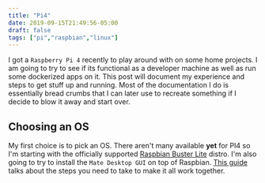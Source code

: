 ```yaml
---
title: "Pi4"
date: 2019-09-15T21:49:56-05:00
draft: false
tags: ["pi","raspbian","linux"]
---
```


I got a `Raspberry Pi 4` recently to play around with on some home projects. I am going to try to see if its functional as a developer machine as well as run some dockerized apps on it. This post will document my experience and steps to get stuff up and running. Most of the documentation I do is essentially bread crumbs that I can later use to recreate something if I decide to blow it away and start over. 

## Choosing an OS

My first choice is to pick an OS. There aren't many available **yet** for PI4 so I'm starting with the officially supported [Raspbian Buster Lite](https://www.raspberrypi.org/downloads/raspbian/) distro. I'm also going to try to install the `Mate Desktop GUI` on top of Raspbian. [This guide](https://www.raspberrypi.org/forums/viewtopic.php?t=133691) talks about the steps you need to take to make it all work together.